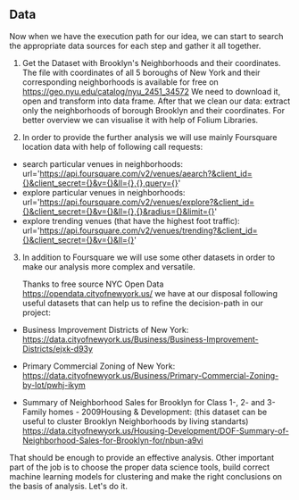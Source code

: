 ## Data

Now when we have the execution path for our idea, we can start to search the appropriate data sources for each step and gather it all together. 

1. Get the Dataset with Brooklyn's Neighborhoods and their coordinates.
   The file with coordinates of all 5 boroughs of New York and their corresponding neighborhoods is available for free on                    https://geo.nyu.edu/catalog/nyu_2451_34572
   We need to download it, open and transform into data frame.
   After that we clean our data: extract only the neighborhoods of borough Brooklyn and their coordinates. 
   For better overview we can visualise it with help of Folium Libraries.
   
  2. In order to provide the further analysis we will use mainly Foursquare location data with help of following call requests:
  - search particular venues in neighborhoods: 
      url='https://api.foursquare.com/v2/venues/aearch?&client_id={}&client_secret={}&v={}&ll={},{},query={}'
  - explore particular venues in neighborhoods: 
      url='https://api.foursquare.com/v2/venues/explore?&client_id={}&client_secret={}&v={}&ll={},{}&radius={}&limit={}'
  - explore trending venues (that have the highest foot traffic): 
    url='https://api.foursquare.com/v2/venues/trending?&client_id={}&client_secret={}&v={}&ll={}'
    
   3. In addition to Foursquare we will use some other datasets in order to make our analysis more complex and versatile.
   
      Thanks to free source NYC Open Data https://opendata.cityofnewyork.us/ we have at our disposal following useful datasets that can       help us to refine the decision-path in our project:
      
      
   -  Business Improvement Districts of New York:
      https://data.cityofnewyork.us/Business/Business-Improvement-Districts/ejxk-d93y
      
     
   - Primary Commercial Zoning of New York:
      https://data.cityofnewyork.us/Business/Primary-Commercial-Zoning-by-lot/pwhj-ikym
      
      
   - Summary of Neighborhood Sales for Brooklyn for Class 1-, 2- and 3-Family homes - 2009Housing & Development:
      (this dataset can be useful to cluster Brooklyn Neighborhoods by living standarts)
      https://data.cityofnewyork.us/Housing-Development/DOF-Summary-of-Neighborhood-Sales-for-Brooklyn-for/nbun-a9vi
   
That should be enough to provide an effective analysis. Other important part of the job is to choose the proper data science tools, build correct machine learning models for clustering and make the right conclusions on the basis of analysis.
Let's do it.
